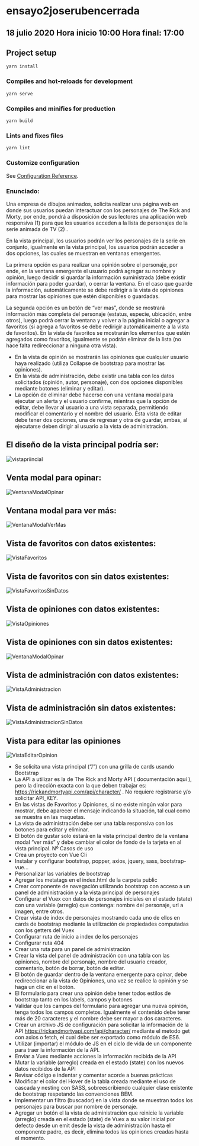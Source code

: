 # ensayo2joserubencerrada
## 18 julio 2020  Hora inicio 10:00 Hora final: 17:00

## Project setup
```
yarn install
```

### Compiles and hot-reloads for development
```
yarn serve
```

### Compiles and minifies for production
```
yarn build
```

### Lints and fixes files
```
yarn lint
```

### Customize configuration
See [Configuration Reference](https://cli.vuejs.org/config/).


### Enunciado:

Una empresa de dibujos animados, solicita realizar una página web en donde
sus usuarios puedan interactuar con los personajes de The Rick and Morty, por
ende, pondrá a disposición de sus lectores una aplicación web responsiva (1) para
que los usuarios acceden a la lista de personajes de la serie animada de TV (2) .

En la vista principal, los usuarios podrán ver los personajes de la serie en conjunto,
igualmente en la vista principal, los usuarios podrán acceder a dos opciones, las
cuales se muestran en ventanas emergentes. 

La primera opción es para realizar
una opinión sobre el personaje, por ende, en la ventana emergente el usuario
podrá agregar su nombre y opinión, luego decidir si guardar la información
suministrada (debe existir información para poder guardar), o cerrar la ventana.
En el caso que guarde la información, automáticamente se debe redirigir a la
vista de opiniones para mostrar las opiniones que estén disponibles o
guardadas. 

La segunda opción es un botón de “ver mas”, donde se mostrará
información más completa del personaje (estatus, especie, ubicación, entre
otros), luego podrá cerrar la ventana y volver a la página inicial o agregar a
favoritos (si agrega a favoritos se debe redirigir automáticamente a la vista de
favoritos). En la vista de favoritos se mostrarán los elementos que estén
agregados como favoritos, igualmente se podrán eliminar de la lista (no hace
falta redireccionar a ninguna otra vista). 

* En la vista de opinión se mostrarán las opiniones que cualquier usuario haya realizado
 (utiliza Collapse de bootstrap para mostrar las opiniones). 
* En la vista de administración, debe existir una tabla con los datos solicitados 
 (opinión, autor, personaje), con dos opciones disponibles mediante botones (eliminar y editar). 
* La opción de eliminar debe hacerse con una ventana modal para ejecutar un alerta y el usuario confirme,
 mientras que la opción de editar, debe llevar al usuario a una vista separada,
 permitiendo modificar el comentario y el nombre del usuario. Esta vista de editar
 debe tener dos opciones, una de regresar y otra de guardar, ambas, al
 ejecutarse deben dirigir al usuario a la vista de administración.

## El diseño de la vista principal podría ser:
![vistapriincial](docs/vistapriincial.PNG)

## Venta modal para opinar:
![VentanaModalOpinar](docs/VentanaModalOpinar.PNG)

## Ventana modal para ver más:
![VentanaModalVerMas](docs/VentanaModalVerMas.PNG)

## Vista de favoritos con datos existentes:
![VistaFavoritos](docs/VistaFavoritos.PNG)

## Vista de favoritos con sin datos existentes:
![VistaFavoritosSinDatos](docs/VistaFavoritosSinDatos.PNG)

## Vista de opiniones con datos existentes:
![VistaOpiniones](docs/VistaOpiniones.PNG)

## Vista de opiniones con sin datos existentes:
![VentanaModalOpinar](docs/VentanaModalOpinar.PNG)

## Vista de administración con datos existentes:
![VistaAdministracion](docs/VistaAdministracion.PNG)

## Vista de administración sin datos existentes:
![VistaAdministracionSinDatos](docs/VistaAdministracionSinDatos.PNG)

## Vista para editar las opiniones
![VistaEditarOpinion](docs/VistaEditarOpinion.PNG)

* Se solicita una vista principal (“/”) con una grilla de cards usando Bootstrap
* La API a utilizar es la de The Rick and Morty API ( documentación aquí ),
pero la dirección exacta con la que deben trabajar es:
https://rickandmortyapi.com/api/character/ . No requiere registrarse y/o
solicitar API_KEY.
* En las vistas de Favoritos y Opiniones, si no existe ningún valor para
mostrar, debe aparecer el mensaje indicando la situación, tal cual como se
muestra en las maquetas.
* La vista de administración debe ser una tabla responsiva con los botones
para editar y eliminar.
* El botón de gustar solo estará en la vista principal dentro de la ventana
modal “ver más” y debe cambiar el color de fondo de la tarjeta en al vista
principal.
Nº Casos de uso
*  Crea un proyecto con Vue Cli
* Instalar y configurar bootstrap, popper, axios, jquery, sass, bootstrap-vue...
* Personalizar las variables de bootstrap
* Agregar los metatags en el index.html de la carpeta public
* Crear componente de navegación utilizando bootstrap con acceso a un panel de 
    administración y a la vista principal de personajes 
* Configurar el Vuex con datos de personajes iniciales en el estado (state) con una
variable (arreglo) que contenga: nombre del personaje, url a imagen, entre otros.
* Crear vista de index de personajes mostrando cada uno de ellos en cards de bootstrap
mediante la utilización de propiedades computadas con los getters del Vuex
* Configurar ruta de inicio a index de los personajes
* Configurar ruta 404
* Crear una ruta para un panel de administración
* Crear la vista del panel de administración con una tabla con las opiniones, nombre del
personaje, nombre del usuario creador, comentario, botón de borrar, botón de editar.
* El botón de guardar dentro de la ventana emergente para opinar, debe redireccionar a
la vista de Opiniones, una vez se realice la opinión y se haga un clic en el botón.
* El formulario para crear una opinión debe tener todos estilos de bootstrap tanto en los
labels, campos y botones
* Validar que los campos del formulario para agregar una nueva opinión, tenga todos los
campos completos. Igualmente el contenido debe tener más de 20 caracteres y el
nombre debe ser mayor a dos caracteres.
* Crear un archivo JS de configuración para solicitar la información de la API
https://rickandmortyapi.com/api/character/ mediante el metodo get con axios o fetch, el
cual debe ser exportado como módulo de ES6.
* Utilizar (importar) el módulo de JS en el ciclo de vida de un componente para traer la
información de la API.
* Enviar a Vuex mediante acciones la información recibida de la API
* Mutar la variable (arreglo) creada en el estado (state) con los nuevos datos recibidos
de la API
*  Revisar código e indentar y comentar acorde a buenas prácticas
* Modificar el color del Hover de la tabla creada mediante el uso de cascada y nesting
con SASS, sobreescribiendo cualquier clase existente de bootstrap respetando las
convenciones BEM.
* Implementar un filtro (buscador) en la vista donde se muestran todos los personajes
para buscar por nombre de personaje.
* Agregar un botón el la vista de administración que reinicie la variable (arreglo) creada
en el estado (state) de Vuex a su valor inicial por defecto desde un emit desde la vista
de administración hasta el componente padre, es decir, elimina todos las opiniones
creadas hasta el momento.